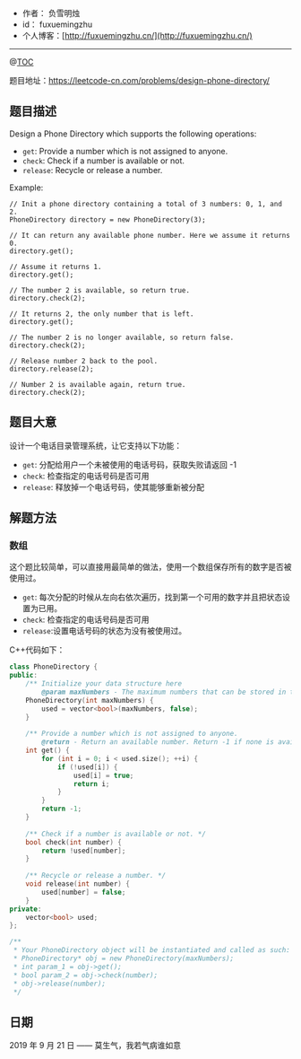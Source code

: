 

- 作者：    负雪明烛
- id：      fuxuemingzhu
- 个人博客：[http://fuxuemingzhu.cn/](http://fuxuemingzhu.cn/)

---
@[TOC](目录)


题目地址：https://leetcode-cn.com/problems/design-phone-directory/

## 题目描述

Design a Phone Directory which supports the following operations:

- `get`: Provide a number which is not assigned to anyone.
- `check`: Check if a number is available or not.
- `release`: Recycle or release a number.

Example:

    // Init a phone directory containing a total of 3 numbers: 0, 1, and 2.
    PhoneDirectory directory = new PhoneDirectory(3);
    
    // It can return any available phone number. Here we assume it returns 0.
    directory.get();
    
    // Assume it returns 1.
    directory.get();
    
    // The number 2 is available, so return true.
    directory.check(2);
    
    // It returns 2, the only number that is left.
    directory.get();
    
    // The number 2 is no longer available, so return false.
    directory.check(2);
    
    // Release number 2 back to the pool.
    directory.release(2);
    
    // Number 2 is available again, return true.
    directory.check(2);


## 题目大意

设计一个电话目录管理系统，让它支持以下功能：

- `get`: 分配给用户一个未被使用的电话号码，获取失败请返回 -1
- `check`: 检查指定的电话号码是否可用
- `release`: 释放掉一个电话号码，使其能够重新被分配

## 解题方法

### 数组

这个题比较简单，可以直接用最简单的做法，使用一个数组保存所有的数字是否被使用过。

- `get`: 每次分配的时候从左向右依次遍历，找到第一个可用的数字并且把状态设置为已用。
- `check`: 检查指定的电话号码是否可用
- `release`:设置电话号码的状态为没有被使用过。

C++代码如下：

```cpp
class PhoneDirectory {
public:
    /** Initialize your data structure here
        @param maxNumbers - The maximum numbers that can be stored in the phone directory. */
    PhoneDirectory(int maxNumbers) {
        used = vector<bool>(maxNumbers, false);
    }
    
    /** Provide a number which is not assigned to anyone.
        @return - Return an available number. Return -1 if none is available. */
    int get() {
        for (int i = 0; i < used.size(); ++i) {
            if (!used[i]) {
                used[i] = true;
                return i;
            }
        }
        return -1;
    }
    
    /** Check if a number is available or not. */
    bool check(int number) {
        return !used[number];
    }
    
    /** Recycle or release a number. */
    void release(int number) {
        used[number] = false;
    }
private:
    vector<bool> used;
};

/**
 * Your PhoneDirectory object will be instantiated and called as such:
 * PhoneDirectory* obj = new PhoneDirectory(maxNumbers);
 * int param_1 = obj->get();
 * bool param_2 = obj->check(number);
 * obj->release(number);
 */
 ```


## 日期

2019 年 9 月 21 日 —— 莫生气，我若气病谁如意


  [1]: https://assets.leetcode.com/uploads/2018/10/12/bstdlloriginalbst.png
  [2]: https://assets.leetcode.com/uploads/2018/10/12/bstdllreturndll.png
  [3]: https://assets.leetcode.com/uploads/2018/10/12/bstdllreturnbst.png
  [4]: https://blog.csdn.net/fuxuemingzhu/article/details/79294461
